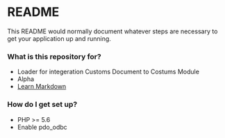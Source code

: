 # README #

This README would normally document whatever steps are necessary to get your application up and running.

### What is this repository for? ###

* Loader for integeration Customs Document to Costums Module
* Alpha
* [Learn Markdown](http://php.net)

### How do I get set up? ###

* PHP >= 5.6
* Enable pdo_odbc